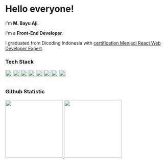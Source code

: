 # Hello everyone! 

I'm **M. Bayu Aji**.<br>

I'm a **Front-End Developer**.<br>

I graduated from Dicoding Indonesia with [certification Menjadi React Web Developer Expert](https://www.dicoding.com/certificates/EYX49QJ0RPDL).<br>

### Tech Stack
  <a href="#"><img align="left" alt="JavaScript" title="JavaScript" width="21px" src="https://upload.wikimedia.org/wikipedia/commons/9/99/Unofficial_JavaScript_logo_2.svg" /></a>
<a href="#"><img align="left" alt="Python" title="Python" width="21px" src="https://www.svgrepo.com/show/452091/python.svg"/></a>
  <a href="https://reactjs.org/"><img align="left" alt="React" title="React" width="21px" src="https://cdn.worldvectorlogo.com/logos/react-2.svg" /></a>
   <a href="https://www.typescriptlang.org/"><img align="left" alt="Typescript" title="Typescript" width="21px" src="https://www.svgrepo.com/show/354478/typescript-icon.svg" /></a>
  <a href="https://nextjs.org/"><img align="left" alt="Next" title="NextJS" width="21px" src="https://www.svgrepo.com/show/354113/nextjs-icon.svg" /></a>
  <a href="https://getbootstrap.com/"><img align="left" alt="Bootstrap" title="Bootstrap" width="21px" src="https://www.svgrepo.com/show/303293/bootstrap-4-logo.svg" /></a>
  <a href="https://tailwindcss.com/"><img align="left" alt="Tailwind" title="Tailwind" width="21px" src="https://www.svgrepo.com/show/354431/tailwindcss-icon.svg" /></a>
  <a href="https://vitejs.dev/"><img align="left" alt="Vite" title="Vite" width="21px" src="https://upload.wikimedia.org/wikipedia/commons/f/f1/Vitejs-logo.svg" /></a>
  <br>
  <br>
  
### Github Statistic
<p align="left">
<a href="https://github.com/bayuaji000">
  <img height="180em" src="https://github-readme-stats-eight-theta.vercel.app/api?username=bayuaji000&show_icons=true&theme=default&include_all_commits=true&count_private=true"/>
  <img height="180em" src="https://github-readme-stats-eight-theta.vercel.app/api/top-langs/?username=bayuaji000&layout=compact&layout=compact&theme=default"/>
</a>
</p>
